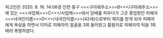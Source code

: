 피고인은 2020. 8. 16. 14:06경 인천 중구 <<<구아래주소>>>B<<</구아래주소>>>에 있는 <<<사업체>>>C<<</사업체>>>에서 담배를 피우다가 그곳 종업원인 피해자 <<<내국인이름>>>D<<</내국인이름>>>(42세)으로부터 제지를 받게 되자 피해자에게 욕설을 하면서 이마로 피해자의 얼굴을 3회 들이받고 팔꿈치로 피해자의 턱을 1회 때려 폭행하였다.
